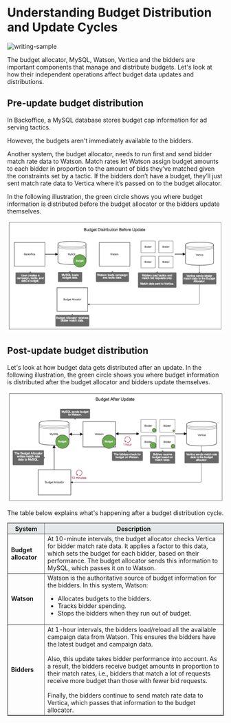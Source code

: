 # Understanding Budget Distribution and Update Cycles

![writing-sample](https://img.shields.io/badge/status-writing%20sample-brightgreen)

The budget allocator, MySQL, Watson, Vertica and the bidders are important components that manage and distribute budgets. Let's look at how their independent operations affect budget data updates and distributions.

## Pre-update budget distribution

In Backoffice, a MySQL database stores budget cap information for ad serving tactics.

However, the budgets aren't immediately available to the bidders.

Another system, the budget allocator, needs to run first and send bidder match rate data to Watson. Match rates let Watson assign budget amounts to each bidder in proportion to the amount of bids they’ve matched given the constraints set by a tactic. If the bidders don’t have a budget, they’ll just sent match rate data to Vertica where it’s passed on to the budget allocator.

In the following illustration, the green circle shows you where budget information is distributed before the budget allocator or the bidders update themselves.

![budget-predistribution](../images/budget-distribution1.PNG)

## Post-update budget distribution

Let's look at how budget data gets distributed after an update. In the following illustration, the green circle shows you where budget information is distributed after the budget allocator and bidders update themselves.

![budget-postdistribution](../images/budget-distribution2.PNG)

The table below explains what's happening after a budget distribution cycle.

<html>
<table border="1">
<tr bgcolor=#E5E8E8>
<th>System</th><th>Description</th>
</tr>
<tr>
<td><b>Budget allocator</b></td><td>At 10-minute intervals, the budget allocator checks Vertica for bidder match rate data. It applies a factor to this data, which sets the budget for each bidder, based on their performance. The budget allocator sends this information to MySQL, which passes it on to Watson.</td>
</tr>
<tr>
<td><b>Watson</b></td><td>Watson is the authoritative source of budget information for the bidders. In this system, Watson:
    <ul>
        <li>Allocates budgets to the bidders.</li>
        <li>Tracks bidder spending.</li>
        <li>Stops the bidders when they run out of budget.</li>
    </ul>
    </td>
</tr>
<tr>
    <td><b>Bidders</b></td>
    <td>At 1-hour intervals, the bidders load/reload all the available campaign data from Watson. This ensures the bidders have the latest budget and campaign data.<br><br> Also, this update takes bidder performance into account. As a result, the bidders receive budget amounts in proportion to their match rates, i.e., bidders that match a lot of requests receive more budget than those with fewer bid requests.<br><br>Finally, the bidders continue to send match rate data to Vertica, which passes that information to the budget allocator.</tr>
</table>
</html>
